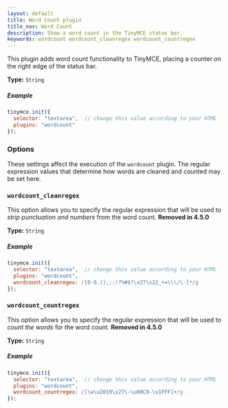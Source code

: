 ```yaml
---
layout: default
title: Word Count plugin
title_nav: Word Count
description: Show a word count in the TinyMCE status bar.
keywords: wordcount wordcount_cleanregex wordcount_countregex
---
```


This plugin adds word count functionality to TinyMCE, placing a counter on the right edge of the status bar.

**Type:** `String`

##### Example

```js
tinymce.init({
  selector: "textarea",  // change this value according to your HTML
  plugins: "wordcount"
});
```

### Options

These settings affect the execution of the `wordcount` plugin. The regular expression values that determine how words are cleaned and counted may be set here.

### `wordcount_cleanregex`

This option allows you to specify the regular expression that will be used to *strip punctuation and numbers* from the word count. **Removed in 4.5.0**

**Type:** `String`

##### Example

```js
tinymce.init({
  selector: "textarea",  // change this value according to your HTML
  plugins: "wordcount",
  wordcount_cleanregex: /[0-9.(),;:!?%#$?\x27\x22_+=\\\/\-]*/g
});
```

### `wordcount_countregex`

This option allows you to specify the regular expression that will be used to *count the words* for the word count. **Removed in 4.5.0**

**Type:** `String`

##### Example

```js
tinymce.init({
  selector: "textarea",  // change this value according to your HTML
  plugins: "wordcount",
  wordcount_countregex: /[\w\u2019\x27\-\u00C0-\u1FFF]+/g
});
```
